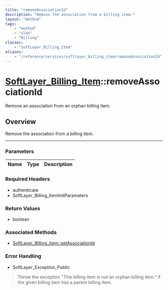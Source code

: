 ```yaml
---
title: "removeAssociationId"
description: "Remove the association from a billing item."
layout: "method"
tags:
    - "method"
    - "sldn"
    - "Billing"
classes:
    - "SoftLayer_Billing_Item"
aliases:
    - "/reference/services/softlayer_billing_item/removeAssociationId"
---
```

# [SoftLayer_Billing_Item](/reference/services/SoftLayer_Billing_Item)::removeAssociationId


Remove an association from an orphan billing item.


## Overview 
Remove the association from a billing item. 

-----

### Parameters 
|Name | Type | Description |
| --- | --- | --- |


### Required Headers
* authenticate
* SoftLayer_Billing_ItemInitParameters


### Return Values
* boolean


### Associated Methods

*  [SoftLayer_Billing_Item::setAssociationId](/reference/services/SoftLayer_Billing_Item/setAssociationId )



### Error Handling

* SoftLayer_Exception_Public 

> Throw the exception "This billing item is not an orphan billing item." if the given billing item has a parent billing item. 



